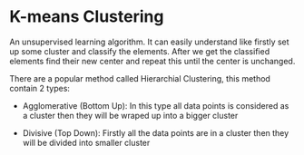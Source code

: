 # K-means Clustering

An unsupervised learning algorithm. It can easily understand like firstly set up some cluster and classify the elements. After we get the classified elements find their new center and repeat this until the center is unchanged.

There are a popular method called Hierarchial Clustering, this method contain 2 types:

- Agglomerative (Bottom Up): In this type all data points is considered as a cluster then they will be wraped up into a bigger cluster

- Divisive (Top Down): Firstly all the data points are in a cluster then they will be divided into smaller cluster
